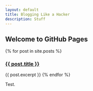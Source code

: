```yaml
---
layout: default
title: Blogging Like a Hacker
description: Stuff
---
```


## Welcome to GitHub Pages

{% for post in site.posts %}
### <a href="{{ post.url }}">{{ post.title }}</a>
{{ post.excerpt }}
{% endfor %}

Test.
